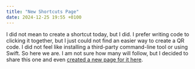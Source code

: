 ```yaml
---
title: "New Shortcuts Page"
date: 2024-12-25 19:55 +0100
---
```


I did not mean to create a shortcut today, but I did. I prefer writing code to clicking it together, but I just could not find an easier way to create a QR code. I did not feel like installing a third-party command-line tool or using Swift. So here we are. I am not sure how many will follow, but I decided to share this one and even [created a new page for it here](https://ptujec.github.io/shortcuts/).